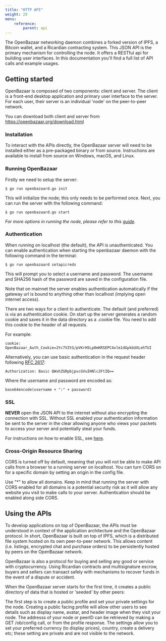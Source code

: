 ```yaml
---
title: "HTTP API"
weight: 20
menu:
    reference:
        parent: api
---
```


The OpenBazaar networking daemon combines a forked version of IPFS, a Bitcoin wallet, and a Ricardian contracting system. This JSON API is the primary mechanism for controlling the node. It offers a RESTful api for building user interfaces. In this documentation you'll find a full list of API calls and example usages.

## Getting started

OpenBazaar is composed of two components: client and server. The client is a front-end desktop application and primary user interface to the server. For each user, their server is an individual 'node' on the peer-to-peer network.

You can download both client and server from https://openbazaar.org/download.html

### Installation
To interact with the APIs directly, the OpenBazaar server will need to be installed either as a pre-packaged binary or from source. Instructions are available to install from source on Windows, macOS, and Linux.

### Running OpenBazaar
Firstly we need to setup the server:

```
$ go run openbazaard.go init
```
This will initialize the node; this only needs to be performed once. Next, you can run the server with the following command:

```
$ go run openbazaard.go start
```

*For more options in running the node, please refer to this [guide](/reference/api/cli).*

### Authentication
When running on localhost (the default), the API is unauthenticated. You can enable authentication when starting the openbazaar daemon with the following command in the terminal:

```
$ go run openbazaard setapicreds
```

This will prompt you to select a username and password. The username and SHA256 hash of the password are saved in the configuration file.

Note that on mainnet the server enables authentication automatically if the gateway url is bound to anything other than localhost (implying open internet access).

There are two ways for a client to authenticate. The default (and preferred) is via an authentication cookie. On start up the server generates a random cookie and saves it in the data directory as a .cookie file. You need to add this cookie to the header of all requests.

For example:

```
cookie: OpenBazaar_Auth_Cookie=2Yc7VZtG/pVKrH5Lp0mKRSEPC4xlm1dGpkbUXLehTUI
```
Alternatively, you can use basic authentication in the request header following [RFC 2617](https://www.ietf.org/rfc/rfc2617.txt):

```
Authorization: Basic QWxhZGRpbjpvcGVuIHNlc2FtZQ==
```
Where the username and password are encoded as:

```
base64encode(username + ":" + password)
```

### SSL
**NEVER** open the JSON API to the internet without also encrypting the connection with SSL. Without SSL enabled your authentication information be sent to the server in the clear allowing anyone who views your packets to access your server and potentially steal your funds.

For instructions on how to enable SSL, see [here](https://github.com/OpenBazaar/openbazaar-go/blob/master/docs/ssl.md).

### Cross-Origin Resource Sharing
CORS is turned off by default, meaning that you will not be able to make API calls from a browser to a running server on localhost. You can turn CORS on for a specific domain by setting an origin in the config file.

Use "\*" to allow all domains. Keep in mind that running the server with CORS enabled for all domains is a potential security risk as it will allow any website you visit to make calls to your server. Authentication should be enabled along side CORS.

## Using the APIs
To develop applications on top of OpenBazaar, the APIs must be understood in context of the application architecture and the OpenBazaar protocol. In short, OpenBazaar is built on top of IPFS, which is a distributed file system hosted on its own peer-to-peer network. This allows content (i.e. listings, encrypted chat and purchase orders) to be persistently hosted by peers on the OpenBazaar network.

OpenBazaar is also a protocol for buying and selling any good or service with cryptocurrency. Using Ricardian contracts and multisignature escrow, buyers and sellers can transact safely with mechanisms to recover funds in the event of a dispute or accident.

When the OpenBazaar server starts for the first time, it creates a public directory of data that is hosted or 'seeded' by other peers:



The first step is to create a public profile and set your private settings for the node. Creating a public facing profile will allow other users to see details such as display name, avatar, and header image when they visit your node. The addresss of your node or peerID can be retrieved by making a GET /ob/config call, or from the profile response. The settings allow you to set your preferred currency (to display prices), country, create a delivery etc; these setting are private and are not visible to the network.
